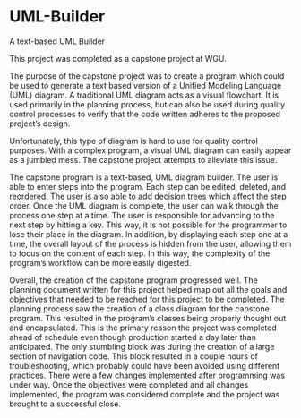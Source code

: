 # UML-Builder
A text-based UML Builder

This project was completed as a capstone project at WGU.

The purpose of the capstone project was to create a program which could be used to generate a text based version of a Unified Modeling Language (UML) diagram. A traditional UML diagram acts as a visual flowchart. It is used primarily in the planning process, but can also be used during quality control processes to verify that the code written adheres to the proposed project’s design.

Unfortunately, this type of diagram is hard to use for quality control purposes. With a complex program, a visual UML diagram can easily appear as a jumbled mess. The capstone project attempts to alleviate this issue.

The capstone program is a text-based, UML diagram builder. The user is able to enter steps into the program. Each step can be edited, deleted, and reordered. The user is also able to add decision trees which affect the step order. Once the UML diagram is complete, the user can walk through the process one step at a time. The user is responsible for advancing to the next step by hitting a key. This way, it is not possible for the programmer to lose their place in the diagram. In addition, by displaying each step one at a time, the overall layout of the process is hidden from the user, allowing them to focus on the content of each step. In this way, the complexity of the program’s workflow can be more easily digested.

Overall, the creation of the capstone program progressed well. The planning document written for this project helped map out all the goals and objectives that needed to be reached for this project to be completed. The planning process saw the creation of a class diagram for the capstone program. This resulted in the program’s classes being properly thought out and encapsulated. This is the primary reason the project was completed ahead of schedule even though production started a day later than anticipated. The only stumbling block was during the creation of a large section of navigation code. This block resulted in a couple hours of troubleshooting, which probably could have been avoided using different practices. There were a few changes implemented after programming was under way. Once the objectives were completed and all changes implemented, the program was considered complete and the project was brought to a successful close.
